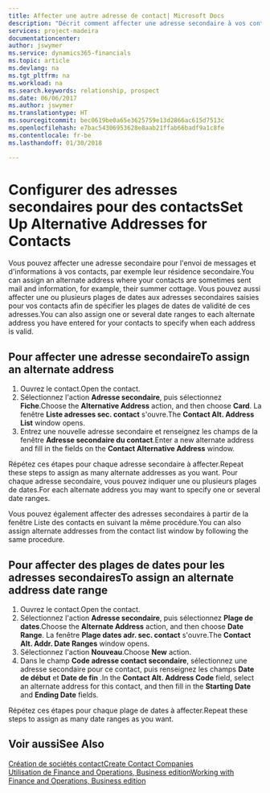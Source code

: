 ```yaml
---
title: Affecter une autre adresse de contact| Microsoft Docs
description: "Décrit comment affecter une adresse secondaire à vos contacts ou prospects, où ils reçoivent parfois des informations."
services: project-madeira
documentationcenter: 
author: jswymer
ms.service: dynamics365-financials
ms.topic: article
ms.devlang: na
ms.tgt_pltfrm: na
ms.workload: na
ms.search.keywords: relationship, prospect
ms.date: 06/06/2017
ms.author: jswymer
ms.translationtype: HT
ms.sourcegitcommit: bec0619be0a65e3625759e13d2866ac615d7513c
ms.openlocfilehash: e7bac54306953628e8aab21ffab66badf9a1c8fe
ms.contentlocale: fr-be
ms.lasthandoff: 01/30/2018

---
```

# <a name="set-up-alternative-addresses-for-contacts"></a><span data-ttu-id="dde47-103">Configurer des adresses secondaires pour des contacts</span><span class="sxs-lookup"><span data-stu-id="dde47-103">Set Up Alternative Addresses for Contacts</span></span>
<span data-ttu-id="dde47-104">Vous pouvez affecter une adresse secondaire pour l'envoi de messages et d'informations à vos contacts, par exemple leur résidence secondaire.</span><span class="sxs-lookup"><span data-stu-id="dde47-104">You can assign an alternate address where your contacts are sometimes sent mail and information, for example, their summer cottage.</span></span> <span data-ttu-id="dde47-105">Vous pouvez aussi affecter une ou plusieurs plages de dates aux adresses secondaires saisies pour vos contacts afin de spécifier les plages de dates de validité de ces adresses.</span><span class="sxs-lookup"><span data-stu-id="dde47-105">You can also assign one or several date ranges to each alternate address you have entered for your contacts to specify when each address is valid.</span></span>

## <a name="to-assign-an-alternate-address"></a><span data-ttu-id="dde47-106">Pour affecter une adresse secondaire</span><span class="sxs-lookup"><span data-stu-id="dde47-106">To assign an alternate address</span></span>
1. <span data-ttu-id="dde47-107">Ouvrez le contact.</span><span class="sxs-lookup"><span data-stu-id="dde47-107">Open the contact.</span></span>
2. <span data-ttu-id="dde47-108">Sélectionnez l'action **Adresse secondaire**, puis sélectionnez **Fiche**.</span><span class="sxs-lookup"><span data-stu-id="dde47-108">Choose the **Alternative Address** action, and then choose **Card**.</span></span> <span data-ttu-id="dde47-109">La fenêtre **Liste adresses sec. contact** s'ouvre.</span><span class="sxs-lookup"><span data-stu-id="dde47-109">The **Contact Alt. Address List** window opens.</span></span>
3. <span data-ttu-id="dde47-110">Entrez une nouvelle adresse secondaire et renseignez les champs de la fenêtre **Adresse secondaire du contact**.</span><span class="sxs-lookup"><span data-stu-id="dde47-110">Enter a new alternate address and fill in the fields on the **Contact Alternative Address** window.</span></span>

<span data-ttu-id="dde47-111">Répétez ces étapes pour chaque adresse secondaire à affecter.</span><span class="sxs-lookup"><span data-stu-id="dde47-111">Repeat these steps to assign as many alternate addresses as you want.</span></span> <span data-ttu-id="dde47-112">Pour chaque adresse secondaire, vous pouvez indiquer une ou plusieurs plages de dates.</span><span class="sxs-lookup"><span data-stu-id="dde47-112">For each alternate address you may want to specify one or several date ranges.</span></span>

<span data-ttu-id="dde47-113">Vous pouvez également affecter des adresses secondaires à partir de la fenêtre Liste des contacts en suivant la même procédure.</span><span class="sxs-lookup"><span data-stu-id="dde47-113">You can also assign alternate addresses from the contact list window by following the same procedure.</span></span>

## <a name="to-assign-an-alternate-address-date-range"></a><span data-ttu-id="dde47-114">Pour affecter des plages de dates pour les adresses secondaires</span><span class="sxs-lookup"><span data-stu-id="dde47-114">To assign an alternate address date range</span></span>
1. <span data-ttu-id="dde47-115">Ouvrez le contact.</span><span class="sxs-lookup"><span data-stu-id="dde47-115">Open the contact.</span></span>
2. <span data-ttu-id="dde47-116">Sélectionnez l'action **Adresse secondaire**, puis sélectionnez **Plage de dates**.</span><span class="sxs-lookup"><span data-stu-id="dde47-116">Choose the **Alternate Address** action, and then choose **Date Range**.</span></span> <span data-ttu-id="dde47-117">La fenêtre **Plage dates adr. sec. contact** s'ouvre.</span><span class="sxs-lookup"><span data-stu-id="dde47-117">The **Contact Alt. Addr. Date Ranges** window opens.</span></span>
3. <span data-ttu-id="dde47-118">Sélectionnez l'action **Nouveau**.</span><span class="sxs-lookup"><span data-stu-id="dde47-118">Choose **New** action.</span></span>
4. <span data-ttu-id="dde47-119">Dans le champ **Code adresse contact secondaire**, sélectionnez une adresse secondaire pour ce contact, puis renseignez les champs **Date de début** et **Date de fin** .</span><span class="sxs-lookup"><span data-stu-id="dde47-119">In the **Contact Alt. Address Code** field, select an alternate address for this contact, and then fill in the **Starting Date** and **Ending Date** fields.</span></span>

<span data-ttu-id="dde47-120">Répétez ces étapes pour chaque plage de dates à affecter.</span><span class="sxs-lookup"><span data-stu-id="dde47-120">Repeat these steps to assign as many date ranges as you want.</span></span>

## <a name="see-also"></a><span data-ttu-id="dde47-121">Voir aussi</span><span class="sxs-lookup"><span data-stu-id="dde47-121">See Also</span></span>
[<span data-ttu-id="dde47-122">Création de sociétés contact</span><span class="sxs-lookup"><span data-stu-id="dde47-122">Create Contact Companies</span></span>](marketing-create-contact-companies.md)  
[<span data-ttu-id="dde47-123">Utilisation de Finance and Operations, Business edition</span><span class="sxs-lookup"><span data-stu-id="dde47-123">Working with Finance and Operations, Business edition</span></span>](ui-work-product.md)


